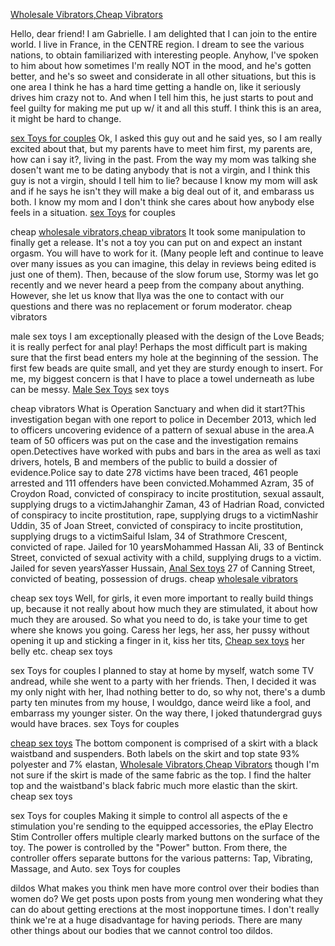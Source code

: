 [Wholesale Vibrators,Cheap
Vibrators](https://zwdyo.Wordpress.com/2013/12/30/i-just-find-it-interesting-that-the-whole-thought-of-being/)

Hello, dear friend\! I am Gabrielle. I am delighted that I can join to
the entire world. I live in France, in the CENTRE region. I dream to see
the various nations, to obtain familiarized with interesting people.
Anyhow, I've spoken to him about how sometimes I'm really NOT in the
mood, and he's gotten better, and he's so sweet and considerate in all
other situations, but this is one area I think he has a hard time
getting a handle on, like it seriously drives him crazy not to. And when
I tell him this, he just starts to pout and feel guilty for making me
put up w/ it and all this stuff. I think this is an area, it might be
hard to change.

[sex Toys for
couples](https://herm4636.wordpress.com/2013/10/25/miranda-kane-36-from-london-worked-as-a-bbw-big-beautiful/)
Ok, I asked this guy out and he said yes, so I am really excited about
that, but my parents have to meet him first, my parents are, how can i
say it?, living in the past. From the way my mom was talking she dosen't
want me to be dating anybody that is not a virgin, and I think this guy
is not a virgin, should I tell him to lie? because I know my mom will
ask and if he says he isn't they will make a big deal out of it, and
embarass us both. I know my mom and I don't think she cares about how
anybody else feels in a situation. [sex
Toys](http://saqaafah.com/2013/10/12/it-all-your-juices-or-your-partners/)
for couples

cheap [wholesale vibrators,cheap
vibrators](http://elyangdesign.com.au/the-only-time-guys-ask-for-help-or-advise-is-when-the-problem/)
It took some manipulation to finally get a release. It's not a toy you
can put on and expect an instant orgasm. You will have to work for it.
(Many people left and continue to leave over many issues as you can
imagine, this delay in reviews being edited is just one of them). Then,
because of the slow forum use, Stormy was let go recently and we never
heard a peep from the company about anything. However, she let us know
that Ilya was the one to contact with our questions and there was no
replacement or forum moderator. cheap vibrators

male sex toys I am exceptionally pleased with the design of the Love
Beads; it is really perfect for anal play\! Perhaps the most difficult
part is making sure that the first bead enters my hole at the beginning
of the session. The first few beads are quite small, and yet they are
sturdy enough to insert. For me, my biggest concern is that I have to
place a towel underneath as lube can be messy. [Male Sex
Toys](http://cookinglux.com/2028cb942656e008440c93f869aa4bddf1ecb43c883d0f945b75a713bdb06e35postname2028cb942656e008440c93f869aa4bddf1ecb43c883d0f945b75a713bdb06e35/)
sex toys

cheap vibrators What is Operation Sanctuary and when did it start?This
investigation began with one report to police in December 2013, which
led to officers uncovering evidence of a pattern of sexual abuse in the
area.A team of 50 officers was put on the case and the investigation
remains open.Detectives have worked with pubs and bars in the area as
well as taxi drivers, hotels, B and members of the public to build a
dossier of evidence.Police say to date 278 victims have been traced, 461
people arrested and 111 offenders have been convicted.Mohammed Azram, 35
of Croydon Road, convicted of conspiracy to incite prostitution, sexual
assault, supplying drugs to a victimJahanghir Zaman, 43 of Hadrian Road,
convicted of conspiracy to incite prostitution, rape, supplying drugs to
a victimNashir Uddin, 35 of Joan Street, convicted of conspiracy to
incite prostitution, supplying drugs to a victimSaiful Islam, 34 of
Strathmore Crescent, convicted of rape. Jailed for 10 yearsMohammed
Hassan Ali, 33 of Bentinck Street, convicted of sexual activity with a
child, supplying drugs to a victim. Jailed for seven yearsYasser
Hussain, [Anal Sex
toys](http://www.faezeilkhani.com/2014/11/20/in-september-she-drew-fierce-criticism-for-sharing-her/)
27 of Canning Street, convicted of beating, possession of drugs. cheap
[wholesale
vibrators](http://smokefreehousingak.org/if-youre-quick-you-can-get-away-with-only-using-a-little-bit/)

cheap sex toys Well, for girls, it even more important to really build
things up, because it not really about how much they are stimulated, it
about how much they are aroused. So what you need to do, is take your
time to get where she knows you going. Caress her legs, her ass, her
pussy without opening it up and sticking a finger in it, kiss her tits,
[Cheap sex toys](http://Www.Ftiaccount.com/?p=3731) her belly etc. cheap
sex toys

sex Toys for couples I planned to stay at home by myself, watch some TV
andread, while she went to a party with her friends. Then, I decided it
was my only night with her, Ihad nothing better to do, so why not,
there's a dumb party ten minutes from my house, I wouldgo, dance weird
like a fool, and embarrass my younger sister. On the way there, I joked
thatundergrad guys would have braces. sex Toys for couples

[cheap sex
toys](https://zwdyo.wordpress.com/2014/08/28/my-impression-is-that-it-doesnt-quite-know-what-it-wants-to/)
The bottom component is comprised of a skirt with a black waistband and
suspenders. Both labels on the skirt and top state 93% polyester and 7%
elastan, [Wholesale Vibrators,Cheap
Vibrators](http://www.assculturaleottavia.eu/modules.php?name=Your_Account&op=userinfo&username=LavonneHol)
though I'm not sure if the skirt is made of the same fabric as the top.
I find the halter top and the waistband's black fabric much more elastic
than the skirt. cheap sex toys

sex Toys for couples Making it simple to control all aspects of the e
stimulation you're sending to the equipped accessories, the ePlay
Electro Stim Controller offers multiple clearly marked buttons on the
surface of the toy. The power is controlled by the "Power" button. From
there, the controller offers separate buttons for the various patterns:
Tap, Vibrating, Massage, and Auto. sex Toys for couples

dildos What makes you think men have more control over their bodies than
women do? We get posts upon posts from young men wondering what they can
do about getting erections at the most inopportune times. I don't really
think we're at a huge disadvantage for having periods. There are many
other things about our bodies that we cannot control too dildos.